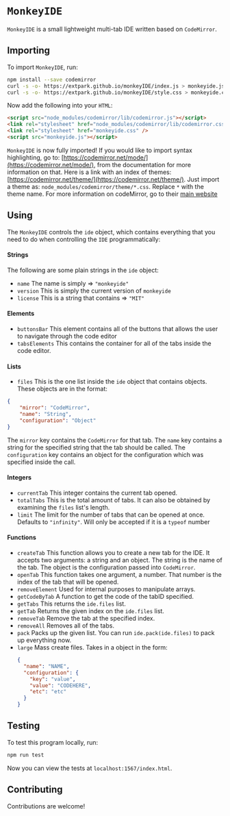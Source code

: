 # `MonkeyIDE`

`MonkeyIDE` is a small lightweight multi-tab IDE written based on `CodeMirror`.

## Importing

To import `MonkeyIDE`, run:

```sh
npm install --save codemirror
curl -s -o- https://extpark.github.io/monkeyIDE/index.js > monkeyide.js
curl -s -o- https://extpark.github.io/monkeyIDE/style.css > monkeyide.css

```

Now add the following into your `HTML`:

```html
<script src="node_modules/codemirror/lib/codemirror.js"></script>
<link rel="stylesheet" href="node_modules/codemirror/lib/codemirror.css" />
<link rel="stylesheet" href="monkeyide.css" />
<script src="monkeyide.js"></script>
```

`MonkeyIDE` is now fully imported! If you would like to import syntax highlighting, go to: [https://codemirror.net/mode/](https://codemirror.net/mode/), from the documentation for more information on that. Here is a link with an index of themes: [https://codemirror.net/theme/](https://codemirror.net/theme/). Just import a theme as: `node_modules/codemirror/theme/*.css`. Replace `*` with the theme name. For more information on codeMirror, go to their [main website](https://codemirror.net/)

## Using

The `MonkeyIDE` controls the `ide` object, which contains everything that you need to do when controlling the `IDE` programmatically:

#### Strings

The following are some plain strings in the `ide` object:

- `name`
  The name is simply => `"monkeyide"`
- `version`
  This is simply the current version of `monkeyide`
- `license`
  This is a string that contains => `"MIT"`

#### Elements

- `buttonsBar`
  This element contains all of the buttons that allows the user to navigate through the code editor
- `tabsElements`
  This contains the container for all of the tabs inside the code editor.

#### Lists

- `files`
  This is the one list inside the `ide` object that contains objects. These objects are in the format:

```json
{
	"mirror": "CodeMirror",
	"name": "String",
	"configuration": "Object"
}
```

The `mirror` key contains the `CodeMirror` for that tab. The `name` key contains a string for the specified string that the tab should be called. The `configuration` key contains an object for the configuration which was specified inside the call.

#### Integers

- `currentTab`
  This integer contains the current tab opened.
- `totalTabs`
  This is the total amount of tabs. It can also be obtained by examining the `files` list's length.
- `limit`
  The limit for the number of tabs that can be opened at once. Defaults to `"infinity"`. Will only be accepted if it is a `typeof` number

#### Functions

- `createTab`
  This function allows you to create a new tab for the IDE. It accepts two arguments: a string and an object. The string is the name of the tab. The object is the configuration passed into `CodeMirror`.
- `openTab`
  This function takes one argument, a number. That number is the index of the tab that will be opened.
- `removeElement`
  Used for internal purposes to manipulate arrays.
- `getCodeByTab`
  A function to get the code of the tabID specified.
- `getTabs`
  This returns the `ide.files` list.
- `getTab`
  Returns the given index on the `ide.files` list.
- `removeTab`
  Remove the tab at the specified index.
- `removeAll`
  Removes all of the tabs.
- `pack`
  Packs up the given list. You can run `ide.pack(ide.files)` to pack up everything now.
- `large`
  Mass create files. Takes in a object in the form:
  ```json
  {
    "name": "NAME",
    "configuration": {
      "key": "value",
      "value": "CODEHERE",
      "etc": "etc"
    }
  }
  ```

## Testing

To test this program locally, run:

```sh
npm run test
```

Now you can view the tests at `localhost:1567/index.html`.

## Contributing

Contributions are welcome!
